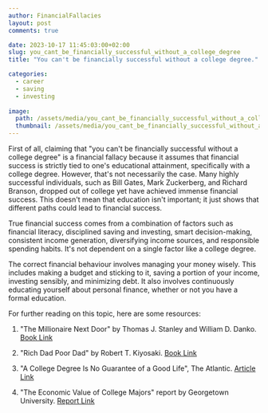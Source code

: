 ```yaml
---
author: FinancialFallacies
layout: post
comments: true

date: 2023-10-17 11:45:03:00+02:00  
slug: you_cant_be_financially_successful_without_a_college_degree
title: "You can't be financially successful without a college degree."

categories:
  - career
  - saving
  - investing
  
image:
  path: /assets/media/you_cant_be_financially_successful_without_a_college_degree.jpg
  thumbnail: /assets/media/you_cant_be_financially_successful_without_a_college_degree.jpg
---
```


First of all, claiming that "you can't be financially successful without a college degree" is a financial fallacy because it assumes that financial success is strictly tied to one's educational attainment, specifically with a college degree. However, that's not necessarily the case. Many highly successful individuals, such as Bill Gates, Mark Zuckerberg, and Richard Branson, dropped out of college yet have achieved immense financial success. This doesn't mean that education isn't important; it just shows that different paths could lead to financial success.

True financial success comes from a combination of factors such as financial literacy, disciplined saving and investing, smart decision-making, consistent income generation, diversifying income sources, and responsible spending habits. It's not dependent on a single factor like a college degree.

The correct financial behaviour involves managing your money wisely. This includes making a budget and sticking to it, saving a portion of your income, investing sensibly, and minimizing debt. It also involves continuously educating yourself about personal finance, whether or not you have a formal education.

For further reading on this topic, here are some resources:
1. "The Millionaire Next Door" by Thomas J. Stanley and William D. Danko. [Book Link](https://www.amazon.com/Millionaire-Next-Door-Surprising-Americas/dp/1589795474/ref=nosim?tag=financialfall-20)

2. "Rich Dad Poor Dad" by Robert T. Kiyosaki. [Book Link](https://www.amazon.com/Rich-Dad-Poor-Quadrant-Financial/dp/0751532800/ref=nosim?tag=financialfall-20)

3. "A College Degree Is No Guarantee of a Good Life", The Atlantic. [Article Link](https://www.theatlantic.com/family/archive/2020/07/will-going-college-make-you-happier/613729/)

4. "The Economic Value of College Majors" report by Georgetown University. [Report Link](https://cew.georgetown.edu/cew-reports/valueofcollegemajors/)
   
